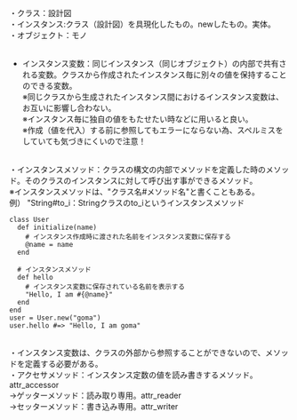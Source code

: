 ・クラス：設計図<br>
・インスタンス:クラス（設計図）を具現化したもの。newしたもの。実体。<br>
・オブジェクト：モノ<br><br>

- インスタンス変数：同じインスタンス（同じオブジェクト）の内部で共有される変数。クラスから作成されたインスタンス毎に別々の値を保持することのできる変数。<br>
※同じクラスから生成されたインスタンス間におけるインスタンス変数は、お互いに影響し合わない。<br>
※インスタンス毎に独自の値をもたせたい時などに用いると良い。<br>
※作成（値を代入）する前に参照してもエラーにならない為、スペルミスをしていても気づきにくいので注意！<br><br>

・インスタンスメソッド：クラスの構文の内部でメソッドを定義した時のメソッド。そのクラスのインスタンスに対して呼び出す事ができるメソッド。<br>
※インスタンスメソッドは、"クラス名#メソッド名"と書くこともある。<br>
  例） "String#to_i：Stringクラスのto_iというインスタンスメソッド

```
class User
  def initialize(name)
    # インスタンス作成時に渡された名前をインスタンス変数に保存する
    @name = name
  end
  
  # インスタンスメソッド
  def hello
    # インスタンス変数に保存されている名前を表示する
    "Hello, I am #{@name}"
  end
end
user = User.new("goma")
user.hello #=> "Hello, I am goma"
```
<br>
・インスタンス変数は、クラスの外部から参照することができないので、メソッドを定義する必要がある。
<br>
  ・アクセサメソッド：インスタンス定数の値を読み書きするメソッド。attr_accessor<br>
    →ゲッターメソッド：読み取り専用。attr_reader<br>
    →セッターメソッド：書き込み専用。attr_writer<br>

